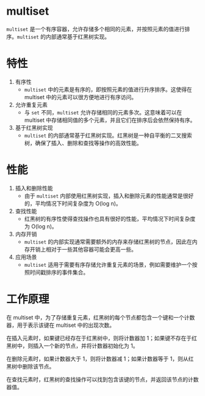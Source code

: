 # multiset

`multiset` 是一个有序容器，允许存储多个相同的元素，并按照元素的值进行排序。`multiset` 的内部通常基于红黑树实现。

# 特性

1. 有序性 
   - `multiset` 中的元素是有序的，即按照元素的值进行升序排序。这使得在 multiset 中的元素可以很方便地进行有序访问。
2. 允许重复元素 
   - 与 `set` 不同，`multiset` 允许存储相同的元素多次。这意味着可以在 multiset 中存储相同值的多个元素，并且它们在排序后会依然保持有序。
3. 基于红黑树实现 
   - `multiset` 的内部通常基于红黑树实现。红黑树是一种自平衡的二叉搜索树，确保了插入、删除和查找等操作的高效性能。

# 性能

1. 插入和删除性能 
   - 由于 `multiset` 内部使用红黑树实现，插入和删除元素的性能通常是很好的，平均情况下时间复杂度为 O(log n)。
2. 查找性能 
   - 红黑树的有序性使得查找操作也具有很好的性能，平均情况下时间复杂度为 O(log n)。
3. 内存开销 
   - `multiset` 的内部实现通常需要额外的内存来存储红黑树的节点，因此在内存开销上相对于一些其他容器可能会更高一些。
4. 应用场景 
   - `multiset` 适用于需要有序存储允许重复元素的场景，例如需要维护一个按照时间戳排序的事件集合。

# 工作原理

在 multiset 中，为了存储重复元素，红黑树的每个节点都包含一个键和一个计数器，用于表示该键在 multiset 中的出现次数。

在插入元素时，如果键已经存在于红黑树中，则将计数器加 1；如果键不存在于红黑树中，则插入一个新的节点，并将计数器初始化为 1。

在删除元素时，如果计数器大于 1，则将计数器减 1；如果计数器等于 1，则从红黑树中删除该节点。

在查找元素时，红黑树的查找操作可以找到包含该键的节点，并返回该节点的计数器值。

